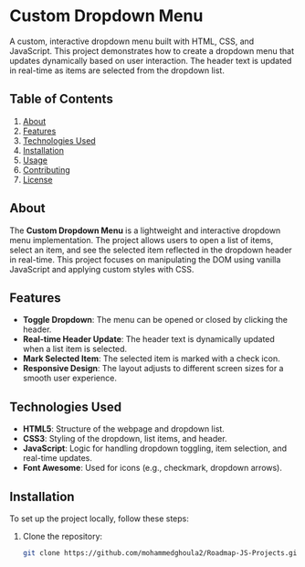 # Custom Dropdown Menu

A custom, interactive dropdown menu built with HTML, CSS, and JavaScript. This project demonstrates how to create a dropdown menu that updates dynamically based on user interaction. The header text is updated in real-time as items are selected from the dropdown list.

## Table of Contents
1. [About](#about)
2. [Features](#features)
3. [Technologies Used](#technologies-used)
4. [Installation](#installation)
5. [Usage](#usage)
6. [Contributing](#contributing)
7. [License](#license)

## About

The **Custom Dropdown Menu** is a lightweight and interactive dropdown menu implementation. The project allows users to open a list of items, select an item, and see the selected item reflected in the dropdown header in real-time. This project focuses on manipulating the DOM using vanilla JavaScript and applying custom styles with CSS.

## Features

- **Toggle Dropdown**: The menu can be opened or closed by clicking the header.
- **Real-time Header Update**: The header text is dynamically updated when a list item is selected.
- **Mark Selected Item**: The selected item is marked with a check icon.
- **Responsive Design**: The layout adjusts to different screen sizes for a smooth user experience.

## Technologies Used

- **HTML5**: Structure of the webpage and dropdown list.
- **CSS3**: Styling of the dropdown, list items, and header.
- **JavaScript**: Logic for handling dropdown toggling, item selection, and real-time updates.
- **Font Awesome**: Used for icons (e.g., checkmark, dropdown arrows).

## Installation

To set up the project locally, follow these steps:

1. Clone the repository:

   ```bash
   git clone https://github.com/mohammedghoula2/Roadmap-JS-Projects.git
